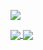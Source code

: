 
![](https://visitor-badge.glitch.me/badge?page_id=CallMeL.readme&left_color=blue&right_color=green&left_text=👋%20hi%20there,%20you%20are%20visitor%20%23)


<a href="https://github.com/anuraghazra/convoychat">
  <img align="center" src="https://github-readme-stats.vercel.app/api?username=CallMeL&show_icons=true&theme=jolly" />
</a>
<a href="https://github.com/anuraghazra/github-readme-stats">
  <img align="center" src="https://github-readme-stats.vercel.app/api/top-langs/?username=CallMeL&hide=jupyter%20notebook&layout=compact&theme=jolly&langs_count=8" />
</a>



